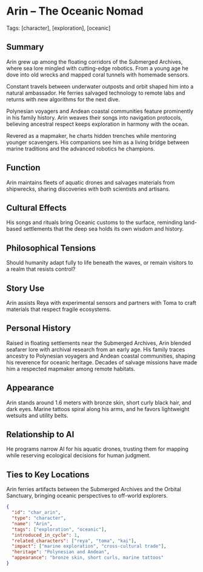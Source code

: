 # Arin – The Oceanic Nomad
Tags: [character], [exploration], [oceanic]

## Summary
Arin grew up among the floating corridors of the Submerged Archives, where sea
lore mingled with cutting-edge robotics. From a young age he dove into old
wrecks and mapped coral tunnels with homemade sensors.

Constant travels between underwater outposts and orbit shaped him into a natural
ambassador. He ferries salvaged technology to remote labs and returns with new
algorithms for the next dive.

Polynesian voyagers and Andean coastal communities feature prominently in his
family history. Arin weaves their songs into navigation protocols, believing
ancestral respect keeps exploration in harmony with the ocean.

Revered as a mapmaker, he charts hidden trenches while mentoring younger
scavengers. His companions see him as a living bridge between marine traditions
and the advanced robotics he champions.

## Function
Arin maintains fleets of aquatic drones and salvages materials from shipwrecks,
sharing discoveries with both scientists and artisans.

## Cultural Effects
His songs and rituals bring Oceanic customs to the surface, reminding land-based
settlements that the deep sea holds its own wisdom and history.

## Philosophical Tensions
Should humanity adapt fully to life beneath the waves, or remain visitors to a
realm that resists control?

## Story Use
Arin assists Reya with experimental sensors and partners with Toma to craft
materials that respect fragile ecosystems.

## Personal History
Raised in floating settlements near the Submerged Archives, Arin blended seafarer lore with archival research from an early age. His family traces ancestry to Polynesian voyagers and Andean coastal communities, shaping his reverence for oceanic heritage. Decades of salvage missions have made him a respected mapmaker among remote habitats.

## Appearance
Arin stands around 1.6 meters with bronze skin, short curly black hair, and dark eyes. Marine tattoos spiral along his arms, and he favors lightweight wetsuits and utility belts.

## Relationship to AI
He programs narrow AI for his aquatic drones, trusting them for mapping while reserving ecological decisions for human judgment.

## Ties to Key Locations
Arin ferries artifacts between the Submerged Archives and the Orbital Sanctuary, bringing oceanic perspectives to off-world explorers.

```json
{
  "id": "char_arin",
  "type": "character",
  "name": "Arin",
  "tags": ["exploration", "oceanic"],
  "introduced_in_cycle": 1,
  "related_characters": ["reya", "toma", "kai"],
  "impact": ["marine exploration", "cross-cultural trade"],
  "heritage": "Polynesian and Andean",
  "appearance": "bronze skin, short curls, marine tattoos"
}
```

